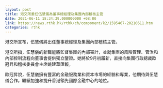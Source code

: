 ```yaml
---
layout: post
title: 港交所委任伍慧儀為董事總經理及集團內部稽核主管
date: 2021-06-11 18:34:39.000000000 +08:00
link: https://news.rthk.hk/rthk/ch/component/k2/1595467-20210611.htm
categories: rthk
---
```


港交所宣布，伍慧儀將出任董事總經理及集團內部稽核主管。

港交所指，伍慧儀的新職能將監督集團的內部審計，並就集團的風險管理、管治和內部控制流程向董事會提供獨立鑒證。她將於9月初履新，直接向集團行政總裁歐冠昇和稽核委員會主席姚建華匯報。

歐冠昇說，伍慧儀擁有豐富的金融服務業和資本市場的經驗和專業，他期待與伍慧儀合作，繼續加強和提升香港領先國際金融中心的地位。
